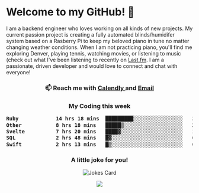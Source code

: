 <h1> Welcome to my GitHub! 👋 </h1>


  I am a backend engineer who loves working on all kinds of new projects. My current passion project is creating a fully automated blinds/humidifer system based on a Rasberry Pi to keep my beloved piano in tune no matter changing weather conditions. When I am not practicing piano, you'll find me exploring Denver, playing tennis, watching movies, or listening to music (check out what I've been listening to recently on [Last.fm](https://www.last.fm/user/mballa000). I am a passionate, driven developer and would love to connect and chat with everyone!

<h3 align = "center"> 📫 Reach me with <a href = "https://calendly.com/msbrandt00/30min"> Calendly </a> and <a href="mailto:msbrandt00@gmail.com">Email</a> 
 </h3>


 
<div align = "center"
[![Anurag's GitHub stats](https://github-readme-stats.vercel.app/api?username=mbrandt00)](https://github.com/anuraghazra/github-readme-stats)
          </div>
<h3 align="center">
  My Coding this week
<!--START_SECTION:waka-->

```txt
Ruby            14 hrs 18 mins  █████████░░░░░░░░░░░░░░░░   35.74 %
Other           8 hrs 18 mins   █████▒░░░░░░░░░░░░░░░░░░░   20.75 %
Svelte          7 hrs 20 mins   ████▓░░░░░░░░░░░░░░░░░░░░   18.34 %
SQL             2 hrs 48 mins   █▓░░░░░░░░░░░░░░░░░░░░░░░   07.00 %
Swift           2 hrs 13 mins   █▒░░░░░░░░░░░░░░░░░░░░░░░   05.58 %
```

<!--END_SECTION:waka-->

### A little joke for you!

![Jokes Card](https://readme-jokes.vercel.app/api?hideBorder)

<a href="https://www.linkedin.com/in/mbrandt00/"><img src="https://img.shields.io/badge/linkedin-%230077B5.svg?&style=for-the-badge&logo=linkedin&logoColor=white" /></a>
